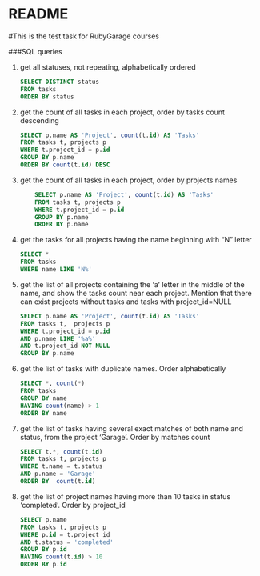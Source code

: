 # README

#This is the test task for RubyGarage courses
 
###SQL queries
 
 1. get all statuses, not repeating, alphabetically ordered
    ```SQl 
    SELECT DISTINCT status
    FROM tasks
    ORDER BY status
    ```
 2. get the count of all tasks in each project, order by tasks count descending
    ```SQL
    SELECT p.name AS 'Project', count(t.id) AS 'Tasks'
    FROM tasks t, projects p
    WHERE t.project_id = p.id
    GROUP BY p.name
    ORDER BY count(t.id) DESC
    ```
 3. get the count of all tasks in each project, order by projects names
    ```SQL
        SELECT p.name AS 'Project', count(t.id) AS 'Tasks'
        FROM tasks t, projects p
        WHERE t.project_id = p.id
        GROUP BY p.name
        ORDER BY p.name
    ```
 4. get the tasks for all projects having the name beginning with “N” letter
    ```SQL
    SELECT *
    FROM tasks
    WHERE name LIKE 'N%'
    ```
 5. get the list of all projects containing the ‘a’ letter in the middle of the name, and
    show the tasks count near each project. Mention that there can exist projects without tasks and tasks with project_id=NULL
    ```SQL
    SELECT p.name AS 'Project', count(t.id) AS 'Tasks'
    FROM tasks t,  projects p
    WHERE t.project_id = p.id 
    AND p.name LIKE '%a%'
    AND t.project_id NOT NULL
    GROUP BY p.name
    ```
 6. get the list of tasks with duplicate names. Order alphabetically
     ```SQL
    SELECT *, count(*)
    FROM tasks
    GROUP BY name
    HAVING count(name) > 1
    ORDER BY name
     ```
 7. get the list of tasks having several exact matches of both name and status, from
    the project ‘Garage’. Order by matches count
    ```SQL
    SELECT t.*, count(t.id)
    FROM tasks t, projects p
    WHERE t.name = t.status
    AND p.name = 'Garage'
    ORDER BY  count(t.id)
    ```
 8. get the list of project names having more than 10 tasks in status ‘completed’. Order
    by project_id 
    ```SQL
    SELECT p.name
    FROM tasks t, projects p
    WHERE p.id = t.project_id
    AND t.status = 'completed'
    GROUP BY p.id
    HAVING count(t.id) > 10
    ORDER BY p.id
    ```